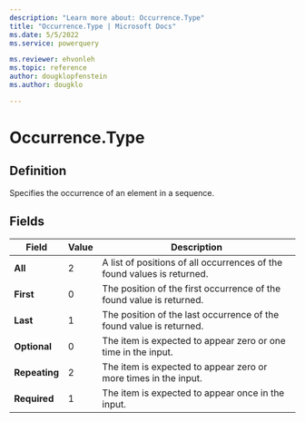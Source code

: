 ```yaml
---
description: "Learn more about: Occurrence.Type"
title: "Occurrence.Type | Microsoft Docs"
ms.date: 5/5/2022
ms.service: powerquery

ms.reviewer: ehvonleh
ms.topic: reference
author: dougklopfenstein
ms.author: dougklo

---
```

# Occurrence.Type

## Definition

Specifies the occurrence of an element in a sequence.

## Fields

|Field|Value|Description|
| ------- | --- | ----------- |
|**All**|2|A list of positions of all occurrences of the found values is returned.|
|**First**|0|The position of the first occurrence of the found value is returned.|
|**Last**|1|The position of the last occurrence of the found value is returned.|
|**Optional**|0|The item is expected to appear zero or one time in the input.|
|**Repeating**|2|The item is expected to appear zero or more times in the input.|
|**Required**|1|The item is expected to appear once in the input.|
